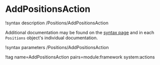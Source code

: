 # AddPositionsAction

!syntax description /Positions/AddPositionsAction

Additional documentation may be found on the [syntax page](syntax/Positions/index.md) and
in each `Positions` object's individual documentation.

!syntax parameters /Positions/AddPositionsAction

!tag name=AddPositionsAction pairs=module:framework system:actions
